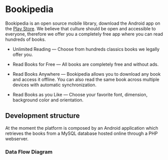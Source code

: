 # Bookipedia

Bookipedia is an open source mobile library, download the Android app on the [Play Store](https://play.google.com/store/apps/details?id=com.gcappslab.bookipedia). We believe that culture should be open and accessible to everyone, therefore we offer you a completely free app where you can read hundreds of books.

- Unlimited Reading — Choose from hundreds classics books we legally offer you.

- Read Books for Free — All books are completely free and without ads. 

- Read Books Anywhere — Bookipedia allows you to download any book and access it offline. You can also read the same book across multiple devices with automatic synchronization. 

- Read Books as you Like — Choose your favorite font, dimension, background color and orientation.

## Development structure
At the moment the platform is composed by an Android application which retrieves the books from a MySQL database hosted online through a PHP webserver.

### Data Flow Diagram

